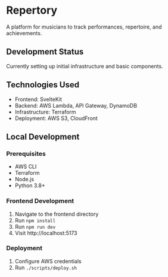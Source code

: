 # Repertory

A platform for musicians to track performances, repertoire, and achievements.

## Development Status

Currently setting up initial infrastructure and basic components.

## Technologies Used

- Frontend: SvelteKit
- Backend: AWS Lambda, API Gateway, DynamoDB
- Infrastructure: Terraform
- Deployment: AWS S3, CloudFront

## Local Development

### Prerequisites
- AWS CLI
- Terraform
- Node.js
- Python 3.8+

### Frontend Development
1. Navigate to the frontend directory
2. Run `npm install`
3. Run `npm run dev`
4. Visit http://localhost:5173

### Deployment
1. Configure AWS credentials
2. Run `./scripts/deploy.sh`